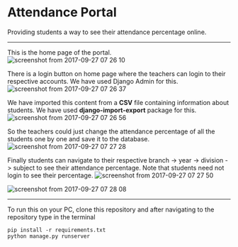 # Attendance Portal
Providing students a way to see their attendance percentage online.

___

This is the home page of the portal.
![screenshot from 2017-09-27 07 26 10](https://user-images.githubusercontent.com/25135893/31454321-b12cf45e-aed2-11e7-96c1-e23007db761c.png)


There is a login button on home page where the teachers can login to their respective accounts. We have used Django Admin for this.
![screenshot from 2017-09-27 07 26 37](https://user-images.githubusercontent.com/25135893/31454423-07e0bc5e-aed3-11e7-9612-e1bea8c3d869.png)


We have imported this content from a **CSV** file containing information about students. We have used **django-import-export** package for this.
![screenshot from 2017-09-27 07 26 56](https://user-images.githubusercontent.com/25135893/31454513-5079a70a-aed3-11e7-81fb-0f8bab3e212c.png)


So the teachers could just change the attendance percentage of all the students one by one and save it to the database.
![screenshot from 2017-09-27 07 27 28](https://user-images.githubusercontent.com/25135893/31454663-c6435f62-aed3-11e7-8a82-268702a2449b.png)

Finally students can navigate to their respective branch -> year -> division -> subject to see their attendance percentage. Note that students need not login to see their percentage.
![screenshot from 2017-09-27 07 27 50](https://user-images.githubusercontent.com/25135893/31454782-46df10d0-aed4-11e7-8041-49472d3225a6.png)

![screenshot from 2017-09-27 07 28 08](https://user-images.githubusercontent.com/25135893/31454810-5afe1f34-aed4-11e7-9961-8bf6fd87b4e7.png)

___

To run this on your PC, clone this repository and after navigating to the repository type in the terminal
```
pip install -r requirements.txt
python manage.py runserver
```
